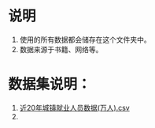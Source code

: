 # 说明

1. 使用的所有数据都会储存在这个文件夹中。
2. 数据来源于书籍、网络等。

# 数据集说明：

1. [近20年城镇就业人员数据(万人).csv](https://data.stats.gov.cn/easyquery.htm?cn=C01) 
2. 